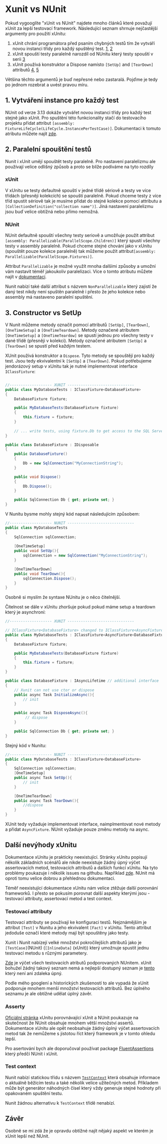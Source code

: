 # Xunit vs NUnit

Pokud vygooglíte "xUnit vs NUnit" najdete mnoho článků které považují xUnit za lepší testovací framework.
Následující seznam shrnuje nejčastější argumenty pro použití xUnitu:

1. xUnit chrání programátora před psaním chybných testů tím že vytváří novou instanci třídy pro každý spuštěný
   test. [1](https://www.lambdatest.com/blog/nunit-vs-xunit-vs-mstest/), [2](https://stackoverflow.com/a/40220724/5324847)
2. xUnit spouští testy paralelně narozdíl od NUnitu který testy spouští v
   serii [3](https://stackoverflow.com/a/39025623/5324847)
3. xUnit používá konstruktor a Dispose namísto `[SetUp]` and `[TearDown]`
   attributů [4](https://stackoverflow.com/a/33377029/5324847), [5](https://medium.com/@kylia669/xunit-vs-nunit-what-to-choose-to-write-clean-code-part-1-cb1a39ce0e8a)

Většina těchto argumentů je buď nepřesné nebo zastaralá. Pojďme je tedy po jednom rozebrat a uvést pravou míru.

## 1. Vytváření instance pro každý test

NUnit od verze 3.13 dokáže vytvářet novou instanci třídy pro každý test stejně jako xUnit.
Pro spuštění této funkcionality stačí do testovacího projektu přidat
attribut `[assembly: FixtureLifeCycle(LifeCycle.InstancePerTestCase)]`.
Dokumentaci k tomuto atributu můžete najít [zde](https://docs.nunit.org/articles/nunit/writing-tests/attributes/fixturelifecycle.html).

## 2. Paralelní spouštění testů

Nunit i xUnit umějí spouštět testy paralelně. Pro nastavení paralelizmu ale používají velice odlišný
způsob a proto se blíže podíváme na tyto rozdíly

### xUnit

V xUnitu se testy defaultně spouští v jedné třídě sériově a testy ve více třídách (přesněji kolekcích) se spouští paralelně. Pokud chceme testy z více tříd spustit sériově tak je musíme přidat do stejné kolekce pomocí attributu
a `[CollectionDefinition("collection name")]`. Jiná nastavení paralelizmu jsou buď velice obtížná nebo přímo nemožná.

### NUnit

NUnit defaultně spouští všechny testy seriově a umožňuje použít attribut
`[assembly: Parallelizable(ParallelScope.Children)]` který spustí všechny testy v assembly paralelně.
Pokud chceme stejné chování jako v xUnitu (spouštět pouze kolekce paralelně) tak můžeme použít attribut`[assembly: Parallelizable(ParallelScope.Fixtures)]`.

Attribut `Parallelizable` je možné využít mnoha dalšími způsoby a umožní vám nastavit téměř jakoukoliv paralelizaci.
Více o tomto atributu můžete najít
v [dokumentaci](https://docs.nunit.org/articles/nunit/writing-tests/attributes/parallelizable.html?q=Parallelizable).

Nunit nabízí také další attribut s názvem `NonParallelizable` který
zajistí že daný test nikdy není spuštěn paralelně i přesto že jeho kolekce nebo assembly má nastaveno paralelní spuštění.


## 3. Constructor vs SetUp

V Nunit můžeme metody označit pomocí attributů `[SetUp]`, `[TearDown]`, `[OneTimeSetup]` a `[OneTimeTeardown]`.
Metody označené atributem `[OneTimeSetup]` a `[OneTimeTeardow]` se spustí jednou pro všechny testy v dané třídě (přesněji v kolekci).
Metody označené atributem `[SetUp]` a `[TearDown]` se spustí před každým testem.

XUnit používá konstruktor a `Dispose`. Tyto metody se spouštějí pro každý test. Jsou tedy ekvivalentní k  `[SetUp]`
a `[TearDown]`.
Pokud potřebujeme jendorázový setup v xUnitu tak je nutné implementovat interface `IClassFixture`:

```csharp

//------------------- XUNIT ------------------------------
public class MyDatabaseTests : IClassFixture<DatabaseFixture>
{
    DatabaseFixture fixture;

    public MyDatabaseTests(DatabaseFixture fixture)
    {
        this.fixture = fixture;
    }
    
    // ... write tests, using fixture.Db to get access to the SQL Server ...
}

public class DatabaseFixture : IDisposable
{
    public DatabaseFixture()
    {
        Db = new SqlConnection("MyConnectionString");
    }

    public void Dispose()
    {
        Db.Dispose();
    }

    public SqlConnection Db { get; private set; }
}
```

V Nunitu bysme mohly stejný kód napsat následujícím způsobem:

```csharp
//------------------- NUNIT ------------------------------
public class MyDatabaseTests
{
    SqlConnection sqlConnection;
    
    [OneTimeSetup]
    public void SetUp(){
        sqlConnection = new SqlConnection("MyConnectionString");
    }

    [OneTimeTearDown]
    public void TearDown(){
        sqlConnection.Dispose();
    }
}
```

Osobně si myslím že syntaxe NUnitu je o něco čitelnější.

Čitelnost se dále v xUnitu zhoršuje pokud pokud máme setup a
teardown který je asynchroní:

```csharp
//------------------- XUNIT ------------------------------

// IClassFixture<DatabaseFixture> changed to IClassFixture<AsyncFixture<DatabaseFixture>>
public class MyDatabaseTests : IClassFixture<AsyncFixture<DatabaseFixture>>
{
    DatabaseFixture fixture;

    public MyDatabaseTests(DatabaseFixture fixture)
    {
        this.fixture = fixture;
    }
}

public class DatabaseFixture : IAsyncLifetime // additional interface
{
    // Xunit can not use ctor or dispose
    public async Task InitializeAsync(){
        // init
    }

    public async Task DisposeAsync(){
         // dispose
    }

    public SqlConnection Db { get; private set; }
}
```

Stejný kód v Nunitu:

```csharp
//------------------- NUNIT ------------------------------
public class MyDatabaseTests : IClassFixture<DatabaseFixture>
{
    SqlConnection sqlConnection;
    [OneTimeSetup]
    public async Task SetUp(){
        // init
    }

    [OneTimeTearDown]
    public async Task TearDown(){
        //dispose
    }
}
```

XUnit tedy vyžaduje implementovat interface, naimplmentovat nové metody a přidat `AsyncFixture`. NUnit
vyžaduje pouze změnu metody na async.

## Další nevýhody xUnitu

Dokumentace xUnitu je prakticky neexistující. Stránky xUnitu popisují několik základních scénářů ale nikde neexistuje
žádný úpný výčet assertovacích metod, testovacích attributů a dalších funkcí xUnitu. Na tyto problémy poukazuje i několik issues na 
githubu. Například [zde](https://github.com/xunit/xunit/issues/1762). NUnit má oproti tomu velice dobrou a přehlednou dokumentaci.

Téměř neexistující dokumentace xUnitu nám velice ztěžuje další porovnání frameworků. I přesto se pokusím porovnat další aspekty kterými
jsou -  testovací attributy, assertovací metod a test context.  

### Testovací attributy

Testovací attributy se používají ke konfiguraci testů. Nejznámějším je attribut `[Test]` v Nunitu a jeho ekvivalent `[Fact]` v xUnitu.
Tento attribut jedoduše označí které metody mají být spouštěny jako testy.

Xunit i Nunit nabízejí velké množství pokročilejších attributů jako je `[TestCase]`(NUnit) (`[InlineData]` (xUnit)) který umožnuje spustit 
jednu testovací metodu s různými parametery. 

[Zde](https://docs.nunit.org/articles/nunit/writing-tests/attributes.html) je výčet všech testovacích atributů
podporovaných NUnitem. xUnit bohužel žádný takový
seznam nemá a nejlepší dostupný seznam je [tento](https://xunit.net/docs/comparisons) který není ani zdaleka úpný.

Podle mého googlení a historických zkušeností to ale vypadá že xUnit podporuje mnohem menší množství testovacích attributů.
Bez úplného seznamu je ale obtížné udělat úplný závěr.

### Asserty

[Oficiální stránka](https://xunit.net/docs/comparisons) xUnitu porovnávající xUnit a NUnit
poukazuje na skutečnost že NUnit obsahuje mnohem větší množství assertů.
Dokumentace xUnitu ale opět neobsahuje žádný úplný výčet assertovacích metod tak že nemůžeme s
jistotou říct který framework je v tomto ohledu lepší.

Pro asertování bych ale doporučoval používat package [FluentAssertions](https://fluentassertions.com/) který předčí
NUnit i xUnit.

### Test context

Nunit nabízí statickou třídu s názvem [`TestContext`](https://docs.nunit.org/articles/nunit/writing-tests/TestContext.html) 
která obsahuje informace o aktuálně běžícím testu a také několik velice užitečných metod. Příkladem může být generátor
náhodných čísel který vždy generuje stejné hodnoty při opakovaném spuštění testu.

Nunit žádnou alternativu k `TestContext` třídě nenabízí.

## Závěr

Osobně se mi zdá že je opravdu obtížné najít nějaký aspekt ve kterém je xUnit lepší než NUnit.
